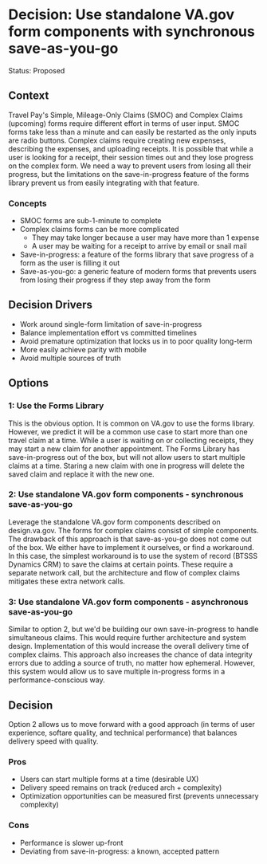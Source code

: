 # Decision: Use standalone VA.gov form components with synchronous save-as-you-go

Status: Proposed

## Context
Travel Pay's Simple, Mileage-Only Claims (SMOC) and Complex Claims (upcoming) forms require different effort in terms of user input. SMOC forms take less than a minute and can easily be restarted as the only inputs are radio buttons. Complex claims require creating new expenses,
describing the expenses, and uploading receipts. It is possible that while a user is looking for a receipt, their session times out and they lose progress on the complex form. We need a way to prevent users from losing all their progress, but the limitations on the save-in-progress
feature of the forms library prevent us from easily integrating with that feature.

### Concepts
* SMOC forms are sub-1-minute to complete
* Complex claims forms can be more complicated
  * They may take longer because a user may have more than 1 expense
  * A user may be waiting for a receipt to arrive by email or snail mail
* Save-in-progress: a feature of the forms library that save progress of a form as the user is filling it out
* Save-as-you-go: a generic feature of modern forms that prevents users from losing their progress if they step away from the form

## Decision Drivers
* Work around single-form limitation of save-in-progress
* Balance implementation effort vs committed timelines
* Avoid premature optimization that locks us in to poor quality long-term
* More easily achieve parity with mobile
* Avoid multiple sources of truth

## Options
### 1: Use the Forms Library
This is the obvious option. It is common on VA.gov to use the forms library. However, we predict it will be a common use case to start more than one travel claim at a time. While a user is waiting on or collecting receipts, they may start a new claim for another appointment. 
The Forms Library has save-in-progress out of the box, but will not allow users to start multiple claims at a time. Staring a new claim with one in progress will delete the saved claim and replace it with the new one.

### 2: Use standalone VA.gov form components - synchronous save-as-you-go 
Leverage the standalone VA.gov form components described on design.va.gov. The forms for complex claims consist of simple components. The drawback of this approach is that save-as-you-go does not come out of the box. We either have to implement it ourselves, or find a workaround. 
In this case, the simplest workaround is to use the system of record (BTSSS Dynamics CRM) to save the claims at certain points. These require a separate network call, but the architecture and flow of complex claims mitigates these extra network calls.

### 3: Use standalone VA.gov form components - asynchronous save-as-you-go
Similar to option 2, but we'd be building our own save-in-progress to handle simultaneous claims. This would require further architecture and system design. Implementation of this would increase the overall delivery time of complex claims. This approach also increases the chance of data 
integrity errors due to adding a source of truth, no matter how ephemeral. However, this system would allow us to save multiple in-progress forms in a performance-conscious way.

## Decision
Option 2 allows us to move forward with a good approach (in terms of user experience, softare quality, and technical performance) that balances delivery speed with quality.

### Pros
* Users can start multiple forms at a time (desirable UX)
* Delivery speed remains on track (reduced arch + complexity)
* Optimization opportunities can be measured first (prevents unnecessary complexity)

### Cons
* Performance is slower up-front
* Deviating from save-in-progress: a known, accepted pattern

